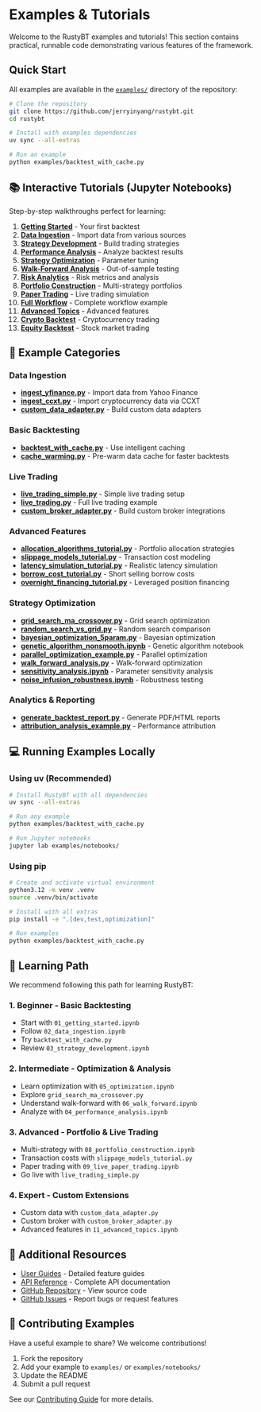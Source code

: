 # Examples & Tutorials

Welcome to the RustyBT examples and tutorials! This section contains practical, runnable code demonstrating various features of the framework.

## Quick Start

All examples are available in the [`examples/`](https://github.com/jerryinyang/rustybt/tree/main/examples) directory of the repository:

```bash
# Clone the repository
git clone https://github.com/jerryinyang/rustybt.git
cd rustybt

# Install with examples dependencies
uv sync --all-extras

# Run an example
python examples/backtest_with_cache.py
```

## 📚 Interactive Tutorials (Jupyter Notebooks)

Step-by-step walkthroughs perfect for learning:

1. [**Getting Started**](https://github.com/jerryinyang/rustybt/blob/main/examples/notebooks/01_getting_started.ipynb) - Your first backtest
2. [**Data Ingestion**](https://github.com/jerryinyang/rustybt/blob/main/examples/notebooks/02_data_ingestion.ipynb) - Import data from various sources
3. [**Strategy Development**](https://github.com/jerryinyang/rustybt/blob/main/examples/notebooks/03_strategy_development.ipynb) - Build trading strategies
4. [**Performance Analysis**](https://github.com/jerryinyang/rustybt/blob/main/examples/notebooks/04_performance_analysis.ipynb) - Analyze backtest results
5. [**Strategy Optimization**](https://github.com/jerryinyang/rustybt/blob/main/examples/notebooks/05_optimization.ipynb) - Parameter tuning
6. [**Walk-Forward Analysis**](https://github.com/jerryinyang/rustybt/blob/main/examples/notebooks/06_walk_forward.ipynb) - Out-of-sample testing
7. [**Risk Analytics**](https://github.com/jerryinyang/rustybt/blob/main/examples/notebooks/07_risk_analytics.ipynb) - Risk metrics and analysis
8. [**Portfolio Construction**](https://github.com/jerryinyang/rustybt/blob/main/examples/notebooks/08_portfolio_construction.ipynb) - Multi-strategy portfolios
9. [**Paper Trading**](https://github.com/jerryinyang/rustybt/blob/main/examples/notebooks/09_live_paper_trading.ipynb) - Live trading simulation
10. [**Full Workflow**](https://github.com/jerryinyang/rustybt/blob/main/examples/notebooks/10_full_workflow.ipynb) - Complete workflow example
11. [**Advanced Topics**](https://github.com/jerryinyang/rustybt/blob/main/examples/notebooks/11_advanced_topics.ipynb) - Advanced features
12. [**Crypto Backtest**](https://github.com/jerryinyang/rustybt/blob/main/examples/notebooks/crypto_backtest_ccxt.ipynb) - Cryptocurrency trading
13. [**Equity Backtest**](https://github.com/jerryinyang/rustybt/blob/main/examples/notebooks/equity_backtest_yfinance.ipynb) - Stock market trading

## 📂 Example Categories

### Data Ingestion

- [**ingest_yfinance.py**](https://github.com/jerryinyang/rustybt/blob/main/examples/ingest_yfinance.py) - Import data from Yahoo Finance
- [**ingest_ccxt.py**](https://github.com/jerryinyang/rustybt/blob/main/examples/ingest_ccxt.py) - Import cryptocurrency data via CCXT
- [**custom_data_adapter.py**](https://github.com/jerryinyang/rustybt/blob/main/examples/custom_data_adapter.py) - Build custom data adapters

### Basic Backtesting

- [**backtest_with_cache.py**](https://github.com/jerryinyang/rustybt/blob/main/examples/backtest_with_cache.py) - Use intelligent caching
- [**cache_warming.py**](https://github.com/jerryinyang/rustybt/blob/main/examples/cache_warming.py) - Pre-warm data cache for faster backtests

### Live Trading

- [**live_trading_simple.py**](https://github.com/jerryinyang/rustybt/blob/main/examples/live_trading_simple.py) - Simple live trading setup
- [**live_trading.py**](https://github.com/jerryinyang/rustybt/blob/main/examples/live_trading.py) - Full live trading example
- [**custom_broker_adapter.py**](https://github.com/jerryinyang/rustybt/blob/main/examples/custom_broker_adapter.py) - Build custom broker integrations

### Advanced Features

- [**allocation_algorithms_tutorial.py**](https://github.com/jerryinyang/rustybt/blob/main/examples/allocation_algorithms_tutorial.py) - Portfolio allocation strategies
- [**slippage_models_tutorial.py**](https://github.com/jerryinyang/rustybt/blob/main/examples/slippage_models_tutorial.py) - Transaction cost modeling
- [**latency_simulation_tutorial.py**](https://github.com/jerryinyang/rustybt/blob/main/examples/latency_simulation_tutorial.py) - Realistic latency simulation
- [**borrow_cost_tutorial.py**](https://github.com/jerryinyang/rustybt/blob/main/examples/borrow_cost_tutorial.py) - Short selling borrow costs
- [**overnight_financing_tutorial.py**](https://github.com/jerryinyang/rustybt/blob/main/examples/overnight_financing_tutorial.py) - Leveraged position financing

### Strategy Optimization

- [**grid_search_ma_crossover.py**](https://github.com/jerryinyang/rustybt/blob/main/examples/optimization/grid_search_ma_crossover.py) - Grid search optimization
- [**random_search_vs_grid.py**](https://github.com/jerryinyang/rustybt/blob/main/examples/optimization/random_search_vs_grid.py) - Random search comparison
- [**bayesian_optimization_5param.py**](https://github.com/jerryinyang/rustybt/blob/main/examples/optimization/bayesian_optimization_5param.py) - Bayesian optimization
- [**genetic_algorithm_nonsmooth.ipynb**](https://github.com/jerryinyang/rustybt/blob/main/examples/optimization/genetic_algorithm_nonsmooth.ipynb) - Genetic algorithm notebook
- [**parallel_optimization_example.py**](https://github.com/jerryinyang/rustybt/blob/main/examples/optimization/parallel_optimization_example.py) - Parallel optimization
- [**walk_forward_analysis.py**](https://github.com/jerryinyang/rustybt/blob/main/examples/optimization/walk_forward_analysis.py) - Walk-forward optimization
- [**sensitivity_analysis.ipynb**](https://github.com/jerryinyang/rustybt/blob/main/examples/optimization/sensitivity_analysis.ipynb) - Parameter sensitivity analysis
- [**noise_infusion_robustness.ipynb**](https://github.com/jerryinyang/rustybt/blob/main/examples/optimization/noise_infusion_robustness.ipynb) - Robustness testing

### Analytics & Reporting

- [**generate_backtest_report.py**](https://github.com/jerryinyang/rustybt/blob/main/examples/generate_backtest_report.py) - Generate PDF/HTML reports
- [**attribution_analysis_example.py**](https://github.com/jerryinyang/rustybt/blob/main/examples/attribution_analysis_example.py) - Performance attribution

## 💻 Running Examples Locally

### Using uv (Recommended)

```bash
# Install RustyBT with all dependencies
uv sync --all-extras

# Run any example
python examples/backtest_with_cache.py

# Run Jupyter notebooks
jupyter lab examples/notebooks/
```

### Using pip

```bash
# Create and activate virtual environment
python3.12 -m venv .venv
source .venv/bin/activate

# Install with all extras
pip install -e ".[dev,test,optimization]"

# Run examples
python examples/backtest_with_cache.py
```

## 📖 Learning Path

We recommend following this path for learning RustyBT:

### 1. **Beginner** - Basic Backtesting
- Start with `01_getting_started.ipynb`
- Follow `02_data_ingestion.ipynb`
- Try `backtest_with_cache.py`
- Review `03_strategy_development.ipynb`

### 2. **Intermediate** - Optimization & Analysis
- Learn optimization with `05_optimization.ipynb`
- Explore `grid_search_ma_crossover.py`
- Understand walk-forward with `06_walk_forward.ipynb`
- Analyze with `04_performance_analysis.ipynb`

### 3. **Advanced** - Portfolio & Live Trading
- Multi-strategy with `08_portfolio_construction.ipynb`
- Transaction costs with `slippage_models_tutorial.py`
- Paper trading with `09_live_paper_trading.ipynb`
- Go live with `live_trading_simple.py`

### 4. **Expert** - Custom Extensions
- Custom data with `custom_data_adapter.py`
- Custom broker with `custom_broker_adapter.py`
- Advanced features in `11_advanced_topics.ipynb`

## 🔗 Additional Resources

- [User Guides](../guides/decimal-precision-configuration.md) - Detailed feature guides
- [API Reference](../api/order-types.md) - Complete API documentation
- [GitHub Repository](https://github.com/jerryinyang/rustybt) - View source code
- [GitHub Issues](https://github.com/jerryinyang/rustybt/issues) - Report bugs or request features

## 🤝 Contributing Examples

Have a useful example to share? We welcome contributions!

1. Fork the repository
2. Add your example to `examples/` or `examples/notebooks/`
3. Update the README
4. Submit a pull request

See our [Contributing Guide](../about/contributing.md) for more details.
